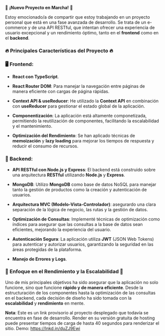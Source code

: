 🚀 **¡Nuevo Proyecto en Marcha!** 🚀

Estoy emocionado/a de compartir que estoy trabajando en un proyecto personal que está en una fase avanzada de desarrollo. Se trata de un e-commerce y de una API RESTful, que intentan ofrecer una experiencia de usuario excepcional y un rendimiento óptimo, tanto en el **frontend** como en el **backend**.

### **🔥 Principales Características del Proyecto 🔥**

### **🖥 Frontend:**

*   **React con TypeScript**.
    
*   **React Router DOM**: Para manejar la navegación entre páginas de manera eficiente con cargas de página rápidas.
    
*   **Context API & useReducer**: He utilizado la **Context API** en combinación con **useReducer** para gestionar el estado global de la aplicación.
    
*   **Componentización**: La aplicación está altamente componetizada, permitiendo la reutilización de componentes, facilitando la escalabilidad y el mantenimiento.
    
*   **Optimización del Rendimiento**: Se han aplicado técnicas de **memoización** y **lazy loading** para mejorar los tiempos de respuesta y reducir el consumo de recursos.
    

### **🔧 Backend:**

*   **API RESTful con Node.js y Express**: El backend está construido sobre una arquitectura **RESTful** utilizando **Node.js** y **Express**. 
    
*   **MongoDB**: Utilizo **MongoDB** como base de datos NoSQL para manejar tanto la gestión de productos como la creación y autenticación de usuarios.
    
*   **Arquitectura MVC (Modelo-Vista-Controlador)**: asegurardo una clara separación de la lógica de negocio, las rutas y la gestión de datos.
    
*   **Optimización de Consultas**: Implementé técnicas de optimización como índices para asegurar que las consultas a la base de datos sean eficientes, mejorando la experiencia del usuario.
    
*   **Autenticación Segura**: La aplicación utiliza **JWT** (JSON Web Tokens) para autenticar y autorizar usuarios, garantizando la seguridad en las áreas protegidas de la plataforma.
    
*   **Manejo de Errores y Logs**.
    

### **🚀 Enfoque en el Rendimiento y la Escalabilidad 🚀**

Uno de mis principales objetivos ha sido asegurar que la aplicación no solo funcione, sino que funcione **rápido y de manera eficiente**. Desde la estructuración de los componentes hasta la optimización de las consultas en el backend, cada decisión de diseño ha sido tomada con la **escalabilidad** y **rendimiento** en mente.

**Nota**: Este es un link provisorio al proyecto desplegado que todavía se encuentra en fase de desarrollo. Render en su versión gratuita de hosting puede presentar tiempos de carga de hasta 40 segundos para renderizar el sitio.
Demo: https://lnkd.in/duZJ9Ewi
